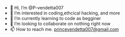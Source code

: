 - 👋 Hi, I’m @P-vendetta007
- 👀 I’m interested in coding,ethcical hacking, and more
- 🌱 I’m currently learning to code as begginer
- 💞️ I’m looking to collaborate on nothing right now
- 📫 How to reach me. princevendetta007@gmail.com

<!---
P-vendetta007/P-vendetta007 is a ✨ special ✨ repository because its `README.md` (this file) appears on your GitHub profile.
You can click the Preview link to take a look at your changes.
--->
